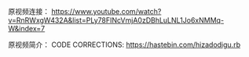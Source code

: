 原视频连接：
https://www.youtube.com/watch?v=RnRWxgW432A&list=PLy78FINcVmjA0zDBhLuLNL1Jo6xNMMq-W&index=7

原视频简介：
CODE CORRECTIONS:
https://hastebin.com/hizadodigu.rb
